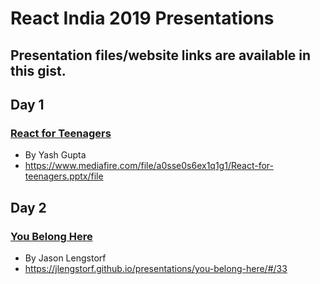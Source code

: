 # React India 2019 Presentations

## Presentation files/website links are available in this gist.

## Day 1

### [React for Teenagers](https://www.mediafire.com/file/a0sse0s6ex1q1g1/React-for-teenagers.pptx/file)

- By Yash Gupta
- https://www.mediafire.com/file/a0sse0s6ex1q1g1/React-for-teenagers.pptx/file

## Day 2

### [You Belong Here](https://jlengstorf.github.io/presentations/you-belong-here/#/33)

- By Jason Lengstorf
- https://jlengstorf.github.io/presentations/you-belong-here/#/33
